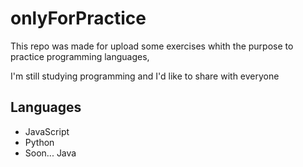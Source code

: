 # onlyForPractice

This repo was made for upload some exercises whith the purpose to practice programming languages,

I'm still studying programming and I'd like to share with everyone

## Languages
<ul>
  <li>JavaScript</li>
  <li>Python</li>
  <li>Soon... Java</li>
</ul>
